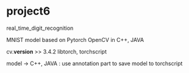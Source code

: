 # project6
real_time_digit_recognition

MNIST model based on Pytorch
OpenCV in C++, JAVA

cv.__version__ >> 3.4.2
libtorch, torchscript

model -> C++, JAVA
: use annotation part to save model to torchscript
